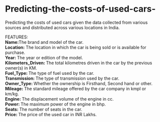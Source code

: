 # Predicting-the-costs-of-used-cars-
Predicting the costs of used cars given the data collected from various sources and distributed across various locations in India.

FEATURES: <br>
<b>Name:</b>The brand and model of the car.<br>
<b>Location:</b> The location in which the car is being sold or is available for purchase.<br>
<b>Year: </b>The year or edition of the model.<br>
<b>Kilometers_Driven: </b>The total kilometres driven in the car by the previous owner(s) in KM.<br>
<b>Fuel_Type: </b>The type of fuel used by the car.<br>
<b>Transmission: </b>The type of transmission used by the car.<br>
<b>Owner_Type: </b>Whether the ownership is Firsthand, Second hand or other.<br>
<b>Mileage: </b>The standard mileage offered by the car company in kmpl or km/kg. <br>
<b>Engine: </b>The displacement volume of the engine in cc.<br> 
<b>Power: </b>The maximum power of the engine in bhp.<br>
<b>Seats: </b>The number of seats in the car.<br>
<b>Price: </b>The price of the used car in INR Lakhs.<br>

